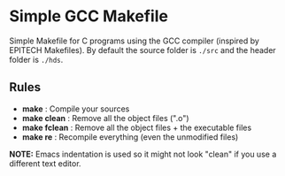 # Simple GCC Makefile

Simple Makefile for C programs using the GCC compiler (inspired by EPITECH Makefiles). By default the source folder is `./src` and the header folder is `./hds`.

## Rules

- __make__ : Compile your sources
- __make clean__ : Remove all the object files (".o")
- __make fclean__ : Remove all the object files + the executable files
- __make re__ : Recompile everything (even the unmodified files)

**NOTE:** Emacs indentation is used so it might not look "clean" if you use a different text editor.
